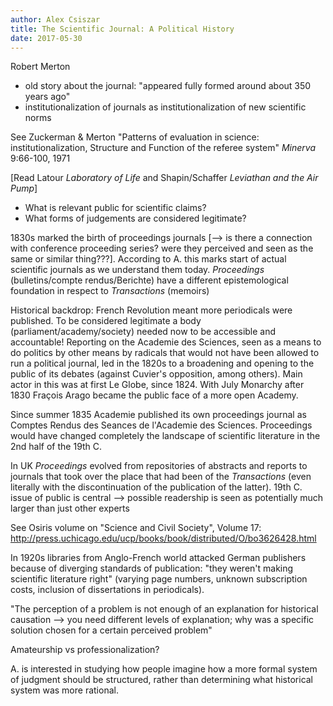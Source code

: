 ```yaml
---
author: Alex Csiszar
title: The Scientific Journal: A Political History
date: 2017-05-30
---
```


Robert Merton
  - old story about the journal: "appeared fully formed around about 350 years ago"
  - institutionalization of journals as institutionalization of new scientific norms

See Zuckerman & Merton "Patterns of evaluation in science: institutionalization, Structure and Function of the referee system" _Minerva_ 9:66-100, 1971

[Read Latour _Laboratory of Life_ and Shapin/Schaffer _Leviathan and the Air Pump_]

- What is relevant public for scientific claims?
- What forms of judgements are considered legitimate?

1830s marked the birth of proceedings journals [--> is there a connection with conference proceeding series? were they perceived and seen as the same or similar thing???]. According to A. this marks start of actual scientific journals as we understand them today.
_Proceedings_ (bulletins/compte rendus/Berichte) have a different epistemological foundation in respect to _Transactions_ (memoirs)

Historical backdrop: French Revolution meant more periodicals were published. To be considered legitimate a body (parliament/academy/society) needed now to be accessible and accountable!
Reporting on the Academie des Sciences, seen as a means to do politics by other means by radicals that would not have been allowed to run a political journal, led in the 1820s to a broadening and opening to the public of its debates (against Cuvier's opposition, among others). Main actor in this was at first Le Globe, since 1824.
With July Monarchy after 1830 Fraçois Arago became the public face of a more open Academy.

Since summer 1835 Academie published its own proceedings journal as Comptes Rendus des Seances de l'Academie des Sciences.
Proceedings would have changed completely the landscape of scientific literature in the 2nd half of the 19th C.

In UK _Proceedings_ evolved from repositories of abstracts and reports to journals that took over the place that had been of the _Transactions_ (even literally with the discontinuation of the publication of the latter).
19th C. issue of public is central  --> possible readership is seen as potentially much larger than just other experts

See Osiris volume on "Science and Civil Society", Volume 17: http://press.uchicago.edu/ucp/books/book/distributed/O/bo3626428.html

In 1920s libraries from Anglo-French world attacked German publishers because of diverging standards of publication: "they weren't making scientific literature right" (varying page numbers, unknown subscription costs, inclusion of dissertations in periodicals).

"The perception of a problem is not enough of an explanation for historical causation --> you need different levels of explanation; why was a specific solution chosen for a certain perceived problem"

Amateurship vs professionalization?

A. is interested in studying how people imagine how a more formal system of judgment should be structured, rather than determining what historical system was more rational.
